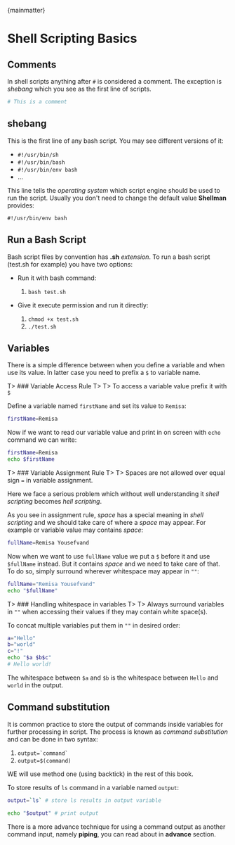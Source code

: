 {mainmatter}

# Shell Scripting Basics

## Comments

In shell scripts anything after `#` is considered a comment. The exception is *shebang* which you see as the first line of scripts.

```bash
# This is a comment
```

## shebang

This is the first line of any bash script. You may see different versions of it:

- `#!/usr/bin/sh`
- `#!/usr/bin/bash`
- `#!/usr/bin/env bash`
- ...

This line tells the *operating system* which script engine should be used to run the script. Usually you don't need to change the default value **Shellman** provides:

`#!/usr/bin/env bash`

## Run a Bash Script

Bash script files by convention has **.sh** *extension*. To run a bash script (test.sh for example) you have two options:

- Run it with bash command:
  1. `bash test.sh`

- Give it execute permission and run it directly:
  1. `chmod +x test.sh`
  2. `./test.sh`

## Variables

There is a simple difference between when you define a variable and when use its value. In latter case you need to prefix a `$` to variable name.

T> ### Variable Access Rule
T>
T> To access a variable value prefix it with `$`

Define a variable named `firstName` and set its value to `Remisa`:

```bash
firstName=Remisa
```

Now if we want to read our variable value and print in on screen with `echo` command we can write:

```bash
firstName=Remisa
echo $firstName
```

T> ### Variable Assignment Rule
T>
T> Spaces are not allowed over equal sign `=` in variable assignment.

Here we face a serious problem which without well understanding it *shell scripting* becomes *hell scripting*.

As you see in assignment rule, *space* has a special meaning in *shell scripting* and we should take care of where a *space* may appear. For example or variable value may contains *space*:

```bash
fullName=Remisa Yousefvand
```

Now when we want to use `fullName` value we put a `$` before it and use `$fullName` instead. But it contains *space* and we need to take care of that. To do so, simply surround wherever whitespace may appear in `""`:

```bash
fullName="Remisa Yousefvand"
echo "$fullName"
```

T> ### Handling whitespace in variables
T>
T> Always surround variables in `""` when accessing their values if they may contain white space(s).

To concat multiple variables put them in `""` in desired order:

```bash
a="Hello"
b="world"
c="!"
echo "$a $b$c"
# Hello world!
```

The whitespace between `$a` and `$b` is the whitespace between `Hello` and `world` in the output.

## Command substitution

It is common practice to store the output of commands inside variables for further processing in script. The process is known as *command substitution* and can be done in two syntax:

1. `` output=`command` ``
2. `output=$(command)`

WE will use method one (using backtick) in the rest of this book.

To store results of `ls` command in a variable named `output`:

```bash
output=`ls` # store ls results in output variable

echo "$output" # print output
```

There is a more advance technique for using a command output as another command input, namely **piping**, you can read about in **advance** section.
